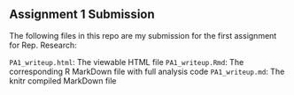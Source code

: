 ## Assignment 1 Submission

The following files in this repo are my submission for the first assignment for Rep. Research:

`PA1_writeup.html`: The viewable HTML file
`PA1_writeup.Rmd`: The corresponding R MarkDown file with full analysis code
`PA1_writeup.md`: The knitr compiled MarkDown file
